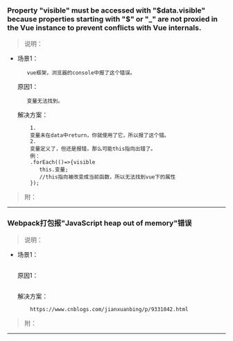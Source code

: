 ### Property "visible" must be accessed with "$data.visible" because properties starting with "$" or "_" are not proxied in the Vue instance to prevent conflicts with Vue internals.
>说明：
 * 场景1： 
    ```
       vue框架，浏览器的console中报了这个错误。
    ```   
    原因1：    
    ```
       变量无法找到。
    ```
    解决方案：
     ```
         1.
         变量未在data中return，你就使用了它，所以报了这个错。
         2.
         变量定义了，但还是报错，那么可能this指向出错了。
         例：
         .forEach(()=>{visible
         	this.变量;
         	//this指向被改变成当前函数，所以无法找到vue下的属性
         });
     ```
>附： 
- - -
### Webpack打包报"JavaScript heap out of memory"错误
>说明：
 * 场景1： 
    ```
    ```   
    原因1：    
    ```      
    ```
    解决方案：
     ```
         https://www.cnblogs.com/jianxuanbing/p/9331042.html
     ```
>附： 
- - -